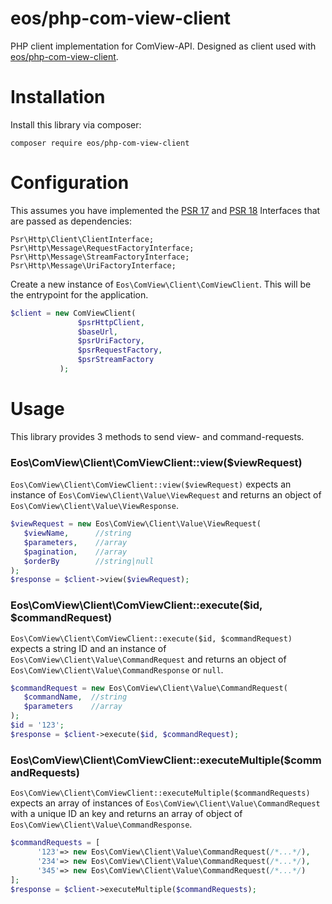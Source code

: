 # eos/php-com-view-client
PHP client implementation for ComView-API. Designed as client used with [eos/php-com-view-client](https://github.com/eosnewmedia/php-com-view-server).

# Installation

Install this library via composer:

    composer require eos/php-com-view-client
    
 # Configuration
 
 This assumes you have implemented the [PSR 17](https://www.php-fig.org/psr/psr-17) and [PSR 18](https://www.php-fig.org/psr/psr-18) Interfaces that are passed as dependencies:
 
    Psr\Http\Client\ClientInterface;
    Psr\Http\Message\RequestFactoryInterface;
    Psr\Http\Message\StreamFactoryInterface;
    Psr\Http\Message\UriFactoryInterface;
 
 Create a new instance of `Eos\ComView\Client\ComViewClient`. This will be the entrypoint for the application.
 
 ```php
$client = new ComViewClient(
                $psrHttpClient,
                $baseUrl, 
                $psrUriFactory, 
                $psrRequestFactory, 
                $psrStreamFactory
            );
```

# Usage

This library provides 3 methods to send view- and command-requests.

### Eos\ComView\Client\ComViewClient::view($viewRequest)

 `Eos\ComView\Client\ComViewClient::view($viewRequest)` expects an instance of `Eos\ComView\Client\Value\ViewRequest` and returns an object of `Eos\ComView\Client\Value\ViewResponse`. 
 
 ```php
$viewRequest = new Eos\ComView\Client\Value\ViewRequest(
    $viewName,      //string
    $parameters,    //array
    $pagination,    //array
    $orderBy        //string|null
);
$response = $client->view($viewRequest);
```

### Eos\ComView\Client\ComViewClient::execute($id, $commandRequest)

 `Eos\ComView\Client\ComViewClient::execute($id, $commandRequest)` expects a string ID and an instance of `Eos\ComView\Client\Value\CommandRequest` and returns an object of `Eos\ComView\Client\Value\CommandResponse` or `null`.
 
  
  ```php
 $commandRequest = new Eos\ComView\Client\Value\CommandRequest(
     $commandName,  //string
     $parameters    //array
 );
 $id = '123';
 $response = $client->execute($id, $commandRequest);
 ```
 
 ### Eos\ComView\Client\ComViewClient::executeMultiple($commandRequests)
 
 `Eos\ComView\Client\ComViewClient::executeMultiple($commandRequests)` expects an array of instances of `Eos\ComView\Client\Value\CommandRequest`  with a unique ID an key and returns an array of object of `Eos\ComView\Client\Value\CommandResponse`.
 
 

  ```php
  $commandRequests = [
        '123'=> new Eos\ComView\Client\Value\CommandRequest(/*...*/),
        '234'=> new Eos\ComView\Client\Value\CommandRequest(/*...*/),
        '345'=> new Eos\ComView\Client\Value\CommandRequest(/*...*/)
  ];
 $response = $client->executeMultiple($commandRequests);
 ```
 
 


